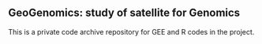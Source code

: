 ## GeoGenomics: study of satellite for Genomics

This is a private code archive repository for GEE and R codes in the project.
